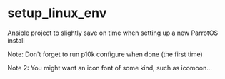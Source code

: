 # setup_linux_env
 Ansible project to slightly save on time when setting up a new ParrotOS install

 Note: Don't forget to run p10k configure when done (the first time)
 
 Note 2: You might want an icon font of some kind, such as icomoon...
